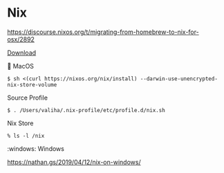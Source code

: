 # Nix

https://discourse.nixos.org/t/migrating-from-homebrew-to-nix-for-osx/2892


[Download](https://nixos.org/download.html)


:apple: MacOS

```
$ sh <(curl https://nixos.org/nix/install) --darwin-use-unencrypted-nix-store-volume
```

Source Profile

```
$ . /Users/valiha/.nix-profile/etc/profile.d/nix.sh
```

Nix Store

```
% ls -l /nix
```


:windows: Windows

https://nathan.gs/2019/04/12/nix-on-windows/

